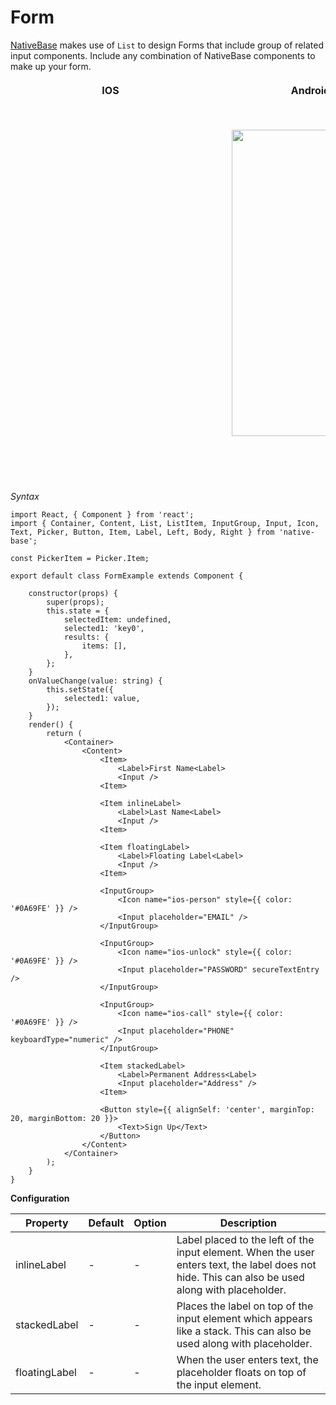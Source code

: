 # Form

[NativeBase](http://nativebase.io/) makes use of <code>List</code> to design Forms that include group of related input components. Include any combination of NativeBase components to make up your form.

<table>
  <thead>
    <tr style="border-style: hidden">
      <th style="border-style: hidden; padding-right: 34px;">IOS</th>
      <th style="padding-right: 140px;">Android</th>
    </tr>
  </thead>
  <thead>
    <tr style="border-style: hidden">
      <th style="border-style: hidden"><div style="background: url(../assets/iphone.png) no-repeat; padding: 63px 20px 100px 18px; width: 292px"><img src="https://raw.githubusercontent.com/GeekyAnts/NativeBase-KitchenSink/0.5.13/Screenshots/iOS/form.png" alt="" /></div></th>
      <th><div style="background: url(../assets/android.png) no-repeat; padding: 45px 118px 68px 0px; background-size: 292px 576px;"><img height="490" width="266" src="https://raw.githubusercontent.com/GeekyAnts/NativeBase-KitchenSink/0.5.13/Screenshots/android/form.png" alt="" /></div></th>
    </tr>
  </thead>
</table>

*Syntax*

<pre class="line-numbers"><code class="language-jsx">import React, { Component } from 'react';
import { Container, Content, List, ListItem, InputGroup, Input, Icon, Text, Picker, Button, Item, Label, Left, Body, Right } from 'native-base';
​
const PickerItem = Picker.Item;

export default class FormExample extends Component {

    constructor(props) {
        super(props);
        this.state = {
            selectedItem: undefined,
            selected1: 'key0',
            results: {
                items: [],
            },
        };
    }
    onValueChange(value: string) {
        this.setState({
            selected1: value,
        });
    }
    render() {
        return (
            &lt;Container>
                &lt;Content>
                    &lt;Item>
                        &lt;Label>First Name&lt;Label>
                        &lt;Input />
                    &lt;Item>

                    &lt;Item inlineLabel>
                        &lt;Label>Last Name&lt;Label>
                        &lt;Input />
                    &lt;Item>

                    &lt;Item floatingLabel>
                        &lt;Label>Floating Label&lt;Label>
                        &lt;Input />
                    &lt;Item>

                    &lt;InputGroup>
                        &lt;Icon name="ios-person" style=&#123;{ color: '#0A69FE' }} />
                        &lt;Input placeholder="EMAIL" />
                    &lt;/InputGroup>

                    &lt;InputGroup>
                        &lt;Icon name="ios-unlock" style=&#123;{ color: '#0A69FE' }} />
                        &lt;Input placeholder="PASSWORD" secureTextEntry />
                    &lt;/InputGroup>

                    &lt;InputGroup>
                        &lt;Icon name="ios-call" style=&#123;{ color: '#0A69FE' }} />
                        &lt;Input placeholder="PHONE" keyboardType="numeric" />
                    &lt;/InputGroup>

                    &lt;Item stackedLabel>
                        &lt;Label>Permanent Address&lt;Label>
                        &lt;Input placeholder="Address" />
                    &lt;Item>

                    &lt;Button style=&#123;{ alignSelf: 'center', marginTop: 20, marginBottom: 20 }}>
                        &lt;Text>Sign Up&lt;/Text>
                    &lt;/Button>
                &lt;/Content>
            &lt;/Container>
        );
    }
}</code></pre>

**Configuration**

<table class = "table table-bordered">
        <thead>
            <tr>
                <th>Property</th>
                <th>Default</th>
                <th>Option</th>
                <th width="50%">
                    Description
                </th>
            </tr>
        </thead>
        <tbody>
            <tr>
                <td>inlineLabel</td>
                <td> - </td>
                <td> - </td>
                <td>
                    Label placed to the left of the input element. When the user enters text, the label does not hide. This can also be used along with placeholder.
                </td>
            </tr>
            <tr>
                <td>stackedLabel</td>
                <td> - </td>
                <td> - </td>
                <td>
                    Places the label on top of the input element which appears like a stack. This can also be used along with placeholder.
                </td>
            </tr>
            <tr>
                <td>floatingLabel</td>
                <td> - </td>
                <td> - </td>
                <td>
                    When the user enters text, the placeholder floats on top of the input element.
                </td>
            </tr>
        </tbody>
    </table>
